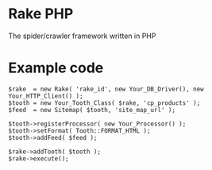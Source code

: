 Rake PHP
=

The spider/crawler framework written in PHP

# Example code

```
$rake  = new Rake( 'rake_id', new Your_DB_Driver(), new Your_HTTP_Client() );
$tooth = new Your_Tooth_Class( $rake, 'cp_products' );
$feed  = new Sitemap( $tooth, 'site_map_url' );

$tooth->registerProcessor( new Your_Processor() );
$tooth->setFormat( Tooth::FORMAT_HTML );
$tooth->addFeed( $feed );

$rake->addTooth( $tooth );
$rake->execute();
```
